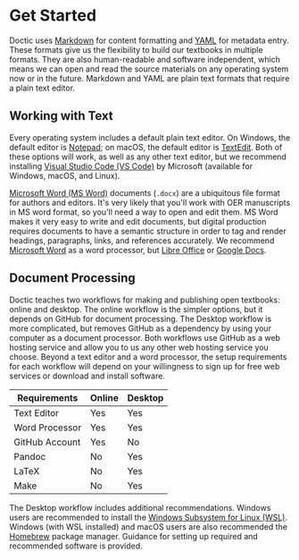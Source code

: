 # Get Started

Doctic uses [Markdown](https://en.wikipedia.org/wiki/Markdown) for content formatting and [YAML](https://en.wikipedia.org/wiki/YAML) for metadata entry. These formats give us the flexibility to build our textbooks in multiple formats. They are also human-readable and software independent, which means we can open and read the source materials on any operating system now or in the future. Markdown and YAML are plain text formats that require a plain text editor.

## Working with Text

Every operating system includes a default plain text editor. On Windows, the default editor is [Notepad](https://www.microsoft.com/en-us/p/windows-notepad/9msmlrh6lzf3?activetab=pivot:overviewtab); on macOS, the default editor is [TextEdit](https://support.apple.com/guide/textedit/welcome/mac). Both of these options will work, as well as any other text editor, but we recommend installing [Visual Studio Code (VS Code)](https://code.visualstudio.com/) by Microsoft (available for Windows, macOS, and Linux).

[Microsoft Word (MS Word)](https://en.wikipedia.org/wiki/Microsoft_Word) documents (`.docx`) are a ubiquitous file format for authors and editors. It's very likely that you'll work with OER manuscripts in MS word format, so you'll need a way to open and edit them. MS Word makes it very easy to write and edit documents, but digital production requires documents to have a semantic structure in order to tag and render headings, paragraphs, links, and references accurately. We recommend [Microsoft Word](https://www.microsoft.com/en-us/microsoft-365/word?rtc=1) as a word processor, but [Libre Office](https://www.libreoffice.org/) or [Google Docs](https://www.google.com/docs/about/).

## Document Processing

Doctic teaches two workflows for making and publishing open textbooks: online and desktop. The online workflow is the simpler options, but it depends on GitHub for document processing. The Desktop workflow is more complicated, but removes GitHub as a dependency by using your computer as a document processor. Both workflows use GitHub as a web hosting service and allow you to us any other web hosting service you choose. Beyond a text editor and a word processor, the setup requirements for each workflow will depend on your willingness to sign up for free web services or download and install software. 

| Requirements   	| Online 	| Desktop 	|
|----------------	|--------	|---------	|
| Text Editor    	| Yes    	| Yes     	|
| Word Processor 	| Yes    	| Yes     	|
| GitHub Account 	| Yes    	| No      	|
| Pandoc         	| No     	| Yes     	|
| LaTeX          	| No     	| Yes     	|
| Make              | No        | Yes       |

The Desktop workflow includes additional recommendations. Windows users are recommended to install the [Windows Subsystem for Linux (WSL)](https://docs.microsoft.com/en-us/windows/wsl/install-win10). Windows (with WSL installed) and macOS users are also recommended the [Homebrew](https://brew.sh/) package manager. Guidance for setting up required and recommended software is provided.